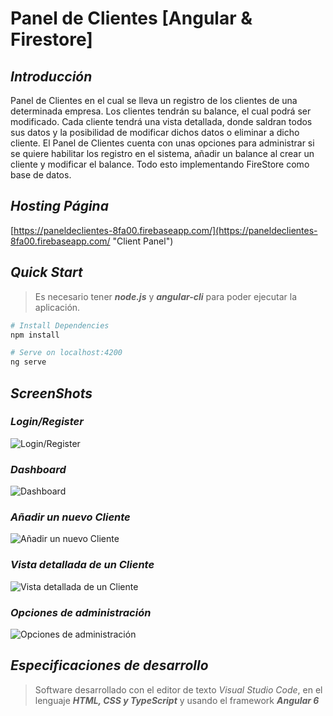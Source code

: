 ﻿# Panel de Clientes [Angular & Firestore]

## ***Introducción***
Panel de Clientes en el cual se lleva un registro de los clientes de una determinada empresa. Los clientes tendrán su balance, el cual podrá ser modificado. Cada cliente tendrá una vista detallada, donde saldran todos sus datos y la posibilidad de modificar dichos datos o eliminar a dicho cliente. El Panel de Clientes cuenta con unas opciones para administrar si se quiere habilitar los registro en el sistema, añadir un balance al crear un cliente y modificar el balance. Todo esto implementando FireStore como base de datos.

## ***Hosting Página***
[https://paneldeclientes-8fa00.firebaseapp.com/](https://paneldeclientes-8fa00.firebaseapp.com/ "Client Panel")

## ***Quick Start***
>Es necesario tener ***node.js*** y ***angular-cli*** para poder ejecutar la aplicación.
```bash
# Install Dependencies
npm install

# Serve on localhost:4200
ng serve
```


## ***ScreenShots***

### *Login/Register*
![Login/Register](https://i.ibb.co/D9dnjCX/Client-Panel1.png)

### *Dashboard*
![Dashboard](https://i.ibb.co/kytYtbh/Panel-Clientes2.png)

### *Añadir un nuevo Cliente*
![Añadir un nuevo Cliente](https://i.ibb.co/MVvsqxZ/Panel-Clientes3.png)

### *Vista detallada de un Cliente*
![Vista detallada de un Cliente](https://i.ibb.co/xzjTJKK/Panel-Clientes4.png)

### *Opciones de administración*
![Opciones de administración](https://i.ibb.co/MfdL2TL/Panel-Clientes5.png)


## ***Especificaciones de desarrollo***
> Software desarrollado con el editor de texto *Visual Studio Code*, en el lenguaje ***HTML, CSS y TypeScript*** y usando el framework ***Angular 6***
